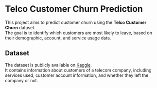# Telco Customer Churn Prediction

This project aims to predict customer churn using the **Telco Customer Churn** dataset.  
The goal is to identify which customers are most likely to leave, based on their demographic, account, and service usage data.

## Dataset
The dataset is publicly available on [Kaggle](https://www.kaggle.com/blastchar/telco-customer-churn).  
It contains information about customers of a telecom company, including services used, customer account information, and whether they left the company or not.
